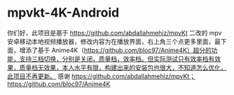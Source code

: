# mpvkt-4K-Android
你们好，此项目是基于 https://github.com/abdallahmehiz/mpvKt 二改的 mpv 安卓移动本地视频播放器，修改内容为在播放界面，右上角三个点更多里面，最下面，增添了基于 Anime4K（https://github.com/bloc97/Anime4K）超分的功能，支持三档切换，分别是关闭，质量档，效率档。但实际测试只有效率档有效果，质量档无效果，本人水平有限，构建出来的安装包也很大，不知道怎么优化，此项目不再更新。  感谢 https://github.com/abdallahmehiz/mpvKt；https://github.com/bloc97/Anime4K
